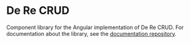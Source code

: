 # De Re CRUD

Component library for the Angular implementation of De Re CRUD. For documentation about the library, see the [documentation repository](https://github.com/DeReCRUD/documentation).
